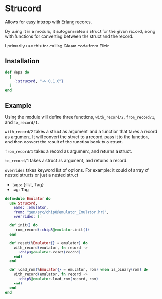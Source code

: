 # Strucord

Allows for easy interop with Erlang records.

By using it in a module, it autogenerates a struct for the given record, along with functions for converting between the struct and the record.

I primarily use this for calling Gleam code from Elixir.

## Installation

```elixir
def deps do
  [
    {:strucord, "~> 0.1.0"}
  ]
end
```

## Example

Using the module will define three functions, `with_record/2`, `from_record/1`, and `to_record/1`.

`with_record/2` takes a struct as argument, and a function that takes a record as argument. It will convert the struct to a record, pass it to the function, and then convert the result of the function back to a struct.

`from_record/1` takes a record as argument, and returns a struct.

`to_record/1` takes a struct as argument, and returns a record.

`overrides` takes keyword list of options. For example: it could of array of nested structs or just a nested struct
- tags: {:list, Tag}
- tag: Tag

```elixir
defmodule Emulator do
  use Strucord,
    name: :emulator,
    from: "gen/src/chip8@emulator_Emulator.hrl",
    overrides: []

  def init() do
    from_record(:chip8@emulator.init())
  end

  def reset(%Emulator{} = emulator) do
    with_record(emulator, fn record ->
      :chip8@emulator.reset(record)
    end)
  end

  def load_rom(%Emulator{} = emulator, rom) when is_binary(rom) do
    with_record(emulator, fn record ->
      :chip8@emulator.load_rom(record, rom)
    end)
  end
end
```
